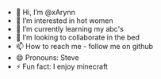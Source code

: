 - 👋 Hi, I’m @xArynn
- 👀 I’m interested in hot women
- 🌱 I’m currently learning my abc's 
- 💞️ I’m looking to collaborate in the bed
- 📫 How to reach me - follow me on github
- 😄 Pronouns: Steve
- ⚡ Fun fact: I enjoy minecraft 

<!---
xArynn/xArynn is a ✨ special ✨ repository because its `README.md` (this file) appears on your GitHub profile.
You can click the Preview link to take a look at your changes.
--->
